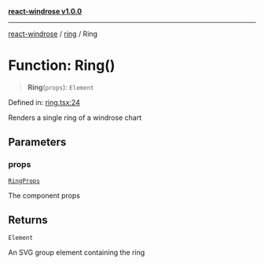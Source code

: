 [**react-windrose v1.0.0**](../../README.md)

***

[react-windrose](../../README.md) / [ring](../README.md) / Ring

# Function: Ring()

> **Ring**(`props`): `Element`

Defined in: [ring.tsx:24](https://github.com/JulesBlm/react-windrose/blob/abde2242853bd42ef8c57edc6c92a0c1b545713c/src/ring.tsx#L24)

Renders a single ring of a windrose chart

## Parameters

### props

[`RingProps`](../interfaces/RingProps.md)

The component props

## Returns

`Element`

An SVG group element containing the ring

